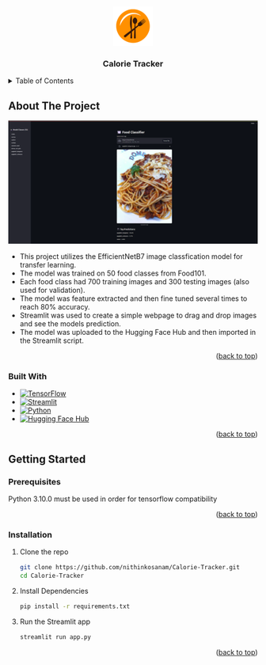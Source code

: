 
<!-- PROJECT LOGO -->
<br />
<div align="center">
  <a href="https://github.com/othneildrew/Best-README-Template">
    <img src="assets/logo.png" alt="Logo" width="80" height="80">
  </a>

  <h3 align="center">Calorie Tracker</h3>
</div>

<!-- TABLE OF CONTENTS -->
<details>
  <summary>Table of Contents</summary>
  <ol>
    <li>
      <a href="#about-the-project">About The Project</a>
      <ul>
        <li><a href="#built-with">Built With</a></li>
      </ul>
    </li>
    <li>
      <a href="#getting-started">Getting Started</a>
      <ul>
        <li><a href="#prerequisites">Prerequisites</a></li>
        <li><a href="#installation">Installation</a></li>
      </ul>
    </li>
  </ol>
</details>



<!-- ABOUT THE PROJECT -->
## About The Project

![Frontend Demo](assets/demo_image.png)

* This project utilizes the EfficientNetB7 image classfication model for transfer learning. 
* The model was trained on 50 food classes from Food101. 
* Each food class had 700 training images and 300 testing images (also used for validation). 
* The model was feature extracted and then fine tuned several times to reach 80% accuracy.
* Streamlit was used to create a simple webpage to drag and drop images and see the models prediction.
* The model was uploaded to the Hugging Face Hub and then imported in the Streamlit script.

<p align="right">(<a href="#readme-top">back to top</a>)</p>

### Built With
* [![TensorFlow][TensorFlow]][TensorFlow-url]
* [![Streamlit][Streamlit]][Streamlit-url]
* [![Python][Python]][Python-url]
* [![Hugging Face Hub][Hugging Face Hub]][HuggingFaceHub-url]
<p align="right">(<a href="#readme-top">back to top</a>)</p>



<!-- GETTING STARTED -->
## Getting Started
### Prerequisites

Python 3.10.0 must be used in order for tensorflow compatibility

<p align="right">(<a href="#readme-top">back to top</a>)</p>


### Installation
1. Clone the repo
   ```sh
   git clone https://github.com/nithinkosanam/Calorie-Tracker.git
   cd Calorie-Tracker
   ```
2. Install Dependencies
   ```sh
   pip install -r requirements.txt
   ```
3. Run the Streamlit app
   ```sh
   streamlit run app.py
   ```

<p align="right">(<a href="#readme-top">back to top</a>)</p>



<!-- MARKDOWN LINKS & IMAGES -->
[Streamlit-url]: https://streamlit.io/
[Streamlit]: https://img.shields.io/badge/Streamlit-FF4B4B?style=for-the-badge&logo=streamlit&logoColor=%23FFFFFF

[Python-url]: https://www.python.org/  
[Python]: https://img.shields.io/badge/Python-3776AB?style=for-the-badge&logo=python&logoColor=%23FFFFFF

[TensorFlow-url]: https://www.tensorflow.org/  
[TensorFlow]: https://img.shields.io/badge/TensorFlow-FF6F00?style=for-the-badge&logo=tensorflow&logoColor=%23FFFFFF

[HuggingFaceHub-url]: https://huggingface.co/  
[Hugging Face Hub]: https://img.shields.io/badge/Hugging%20Face%20Hub-FCC72B?style=for-the-badge&logo=huggingface&logoColor=%23000000

